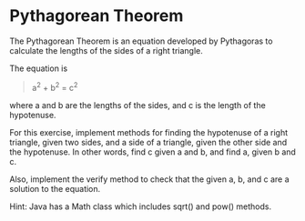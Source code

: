 Pythagorean Theorem
===================

The Pythagorean Theorem is an equation developed by Pythagoras to calculate the lengths of the sides of a right triangle.

The equation is
> a<sup>2</sup> + b<sup>2</sup> = c<sup>2</sup>

where a and b are the lengths of the sides, and c is the length of the hypotenuse.

For this exercise, implement methods for finding the hypotenuse of a right triangle, given two sides, and a side of a
triangle, given the other side and the hypotenuse. In other words, find c given a and b, and find a, given b and c. 

Also, implement the verify method to check that the given a, b, and c are a solution to the equation.

Hint: Java has a Math class which includes sqrt() and pow() methods.

